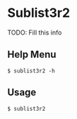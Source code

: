 # Sublist3r2

TODO: Fill this info

## Help Menu

```
$ sublist3r2 -h
```

## Usage

```
$ sublist3r2
```